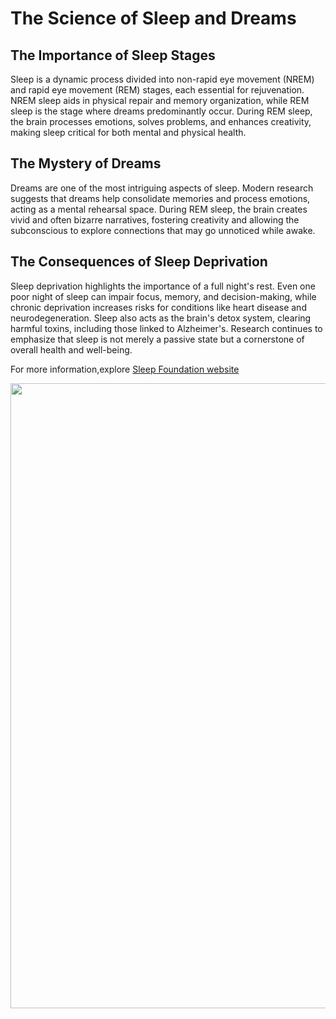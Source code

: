 <!DOCTYPE html>
<html lang="en">
<head>
    <meta charset="UTF-8">
    <meta name="viewport" content="width=device-width, initial-scale=1.0">
    <title> Interesting information on Sleep and Dreams </title>
</head>
<body>
<h1> The Science of Sleep and Dreams </h1>
<h2> The Importance of Sleep Stages </h2>
<p>
    Sleep is a dynamic process divided into non-rapid eye movement (NREM) and rapid eye movement (REM) stages,
    each essential for rejuvenation. NREM sleep aids in physical repair and memory organization, while REM sleep
    is the stage where dreams predominantly occur. During REM sleep, the brain processes emotions, solves problems,
    and enhances creativity, making sleep critical for both mental and physical health.
</p>
<h2> The Mystery of Dreams </h2>
<p>
    Dreams are one of the most intriguing aspects of sleep. Modern research suggests that dreams help
    consolidate memories and process emotions, acting as a mental rehearsal space. During REM sleep, the brain
    creates vivid and often bizarre narratives, fostering creativity and allowing the subconscious to explore
    connections that may go unnoticed while awake.
</p>
<h2> The Consequences of Sleep Deprivation </h2>
<p>
    Sleep deprivation highlights the importance of a full night's rest. Even one poor night of sleep can impair
    focus, memory, and decision-making, while chronic deprivation increases risks for conditions like heart disease
    and neurodegeneration. Sleep also acts as the brain's detox system, clearing harmful toxins, including those
    linked to Alzheimer's. Research continues to emphasize that sleep is not merely a passive state but a
    cornerstone of overall health and well-being.
</p>

<p> For more information,explore <a href="https://www.sleepfoundation.org/" target="_blank">
    Sleep Foundation website</a></p>
<!---- Image ---->
<img src="science of sleep n dreams PIC.webp" width="1000">

</body>
</html>
